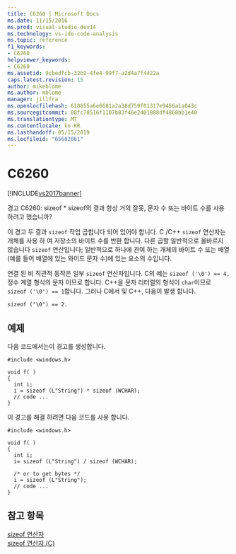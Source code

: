 ```yaml
---
title: C6260 | Microsoft Docs
ms.date: 11/15/2016
ms.prod: visual-studio-dev14
ms.technology: vs-ide-code-analysis
ms.topic: reference
f1_keywords:
- C6260
helpviewer_keywords:
- C6260
ms.assetid: 9cbedfcb-32b2-4fe4-99f7-a2d4a7f4422a
caps.latest.revision: 15
author: mikeblome
ms.author: mblome
manager: jillfra
ms.openlocfilehash: 618655a6e6681a2a38d759f01317e9456a1a043c
ms.sourcegitcommit: 08fc78516f1107b83f46e2401888df4868bb1e40
ms.translationtype: MT
ms.contentlocale: ko-KR
ms.lasthandoff: 05/15/2019
ms.locfileid: "65682061"
---
```

# <a name="c6260"></a>C6260
[!INCLUDE[vs2017banner](../includes/vs2017banner.md)]

경고 C6260: sizeof * sizeof의 결과 항상 거의 잘못, 문자 수 또는 바이트 수를 사용 하려고 했습니까?  
  
 이 경고 두 결과 `sizeof` 작업 곱합니다 되어 있어야 합니다. C /C++ `sizeof` 연산자는 개체를 사용 하 여 저장소의 바이트 수를 반환 합니다. 다른 곱할 일반적으로 올바르지 않습니다 `sizeof` 연산입니다; 일반적으로 하나에 관여 하는 개체의 바이트 수 또는 배열 (예를 들어 배열에 있는 와이드 문자 수)에 있는 요소의 수입니다.  
  
 연결 된 비 직관적 동작은 일부 `sizeof` 연산자입니다. C의 예는 `sizeof ('\0') == 4,` 정수 계열 형식의 문자 이므로 합니다. C++을 문자 리터럴의 형식이 `char`이므로 `sizeof ('\0') == 1`합니다. 그러나 C에서 및 C++, 다음이 발생 합니다.  
  
```  
sizeof ("\0") == 2.   
```  
  
## <a name="example"></a>예제  
 다음 코드에서는이 경고를 생성합니다.  
  
```  
#include <windows.h>  
  
void f( )  
{  
  int i;  
  i = sizeof (L"String") * sizeof (WCHAR);  
  // code ...  
}  
```  
  
 이 경고를 해결 하려면 다음 코드를 사용 합니다.  
  
```  
#include <windows.h>  
  
void f( )  
{  
  int i;  
  i= sizeof (L"String") / sizeof (WCHAR);  
  
  /* or to get bytes */  
  i = sizeof (L"String");  
  // code ...  
}  
```  
  
## <a name="see-also"></a>참고 항목  
 [sizeof 연산자](https://msdn.microsoft.com/library/8bc3b6fb-54a1-4eb7-ada0-05f8c5efc532)   
 [sizeof 연산자 (C)](https://msdn.microsoft.com/library/70826d03-3451-41e4-bebb-a820ae66d53f)
